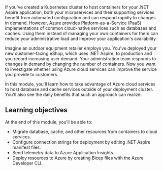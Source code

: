If you've created a Kubernetes cluster to host containers for your .NET Aspire application, both your microservices and their supporting services benefit from automated configuration and can respond rapidly to changes in demand. However, Azure provides Platform-as-a-Service (PaaS) implementations of common cloud-native services such as databases and caches. Using them instead of managing your own containers for them can reduce your administrative load and improve your application's availability.

Imagine an outdoor equipment retailer employs you. You've deployed your new customer-facing eShop, which uses .NET Aspire, to production and you record increasing user demand. Your administration team responds to changes in demand by changing the number of containers. Now you want to investigate whether using Azure cloud services can improve the service you provide to customers.

In this module, you'll learn how to take advantage of Azure cloud services to host database and cache services outside of your deployment cluster. You'll also see the daily benefits that such an approach can realize.

## Learning objectives

At the end of this module, you'll be able to:

- Migrate database, cache, and other resources from containers to cloud services.
- Configure connection strings for deployment by editing .NET Aspire manifest files.
- Send telemetry data to Azure Application Insights.
- Deploy resources to Azure by creating Bicep files with the Azure Developer CLI.
